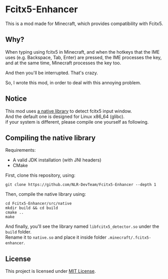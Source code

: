# Fcitx5-Enhancer

This is a mod made for Minecraft, which provides compatibility with Fcitx5.

## Why?

When typing using fcitx5 in Minecraft, and when the hotkeys that the IME uses (e.g. Backspace, Tab, Enter) are pressed,
the IME processes the key, and at the same time, Minecraft processes the key too.

And then you'll be interrupted. That's crazy.

So, I wrote this mod, in order to deal with this annoying problem.

## Notice

This mod uses [a native library](/src/native/) to detect fcitx5 input window.  
And the default one is designed for Linux x86_64 (glibc).  
if your system is different, please compile one yourself as following.

## Compiling the native library

Requirements:
 - A valid JDK installation (with JNI headers)
 - CMake

First, clone this repository, using:
```shell
git clone https://github.com/NLR-DevTeam/Fcitx5-Enhancer --depth 1
```

Then, compile the native library using:
```shell
cd Fcitx5-Enhancer/src/native
mkdir build && cd build
cmake ..
make
```

And finally, you'll see the library named `libfcitx5_detector.so` under the `build` folder.  
Rename it to `native.so` and place it inside folder `.minecraft/.fcitx5-enhancer`.

## License
This project is licensed under [MIT License](/LICENSE.txt).